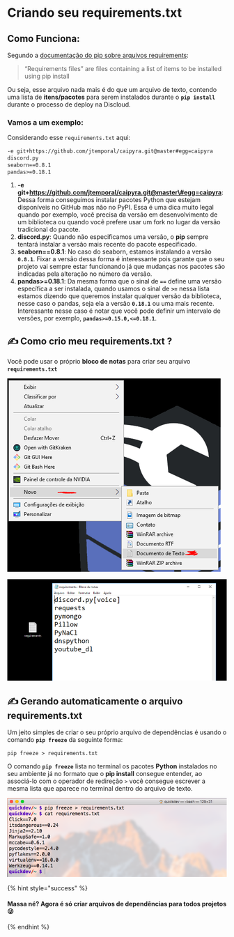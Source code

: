 # Criando seu requirements.txt

## Como Funciona:

Segundo a [documentação do pip sobre arquivos requirements](https://pip.pypa.io/en/stable/user_guide/#requirements-files):

> “Requirements files” are files containing a list of items to be installed using pip install

 Ou seja, esse arquivo nada mais é do que um arquivo de texto, contendo uma lista de **itens/pacotes** para serem instalados durante o **`pip install`** durante o processo de deploy na Discloud.

### Vamos a um exemplo:

 Considerando esse `requirements.txt` aqui:

```text
-e git+https://github.com/jtemporal/caipyra.git@master#egg=caipyra
discord.py
seaborn==0.8.1
pandas>=0.18.1
```

1.  **-e git+https://github.com/jtemporal/caipyra.git@master\#egg=caipyra**: Dessa forma conseguimos instalar pacotes Python que estejam disponíveis no GitHub mas não no PyPI. Essa é uma dica muito legal quando por exemplo, você precisa da versão em desenvolvimento de um biblioteca ou quando você prefere usar um fork no lugar da versão tradicional do pacote. 
2. **discord.py**: Quando não especificamos uma versão, o **pip** sempre tentará instalar a versão mais recente do pacote especificado. 
3. **seaborn==0.8.1**: No caso do seaborn, estamos instalando a versão **`0.8.1`**. Fixar a versão dessa forma é interessante pois garante que o seu projeto vai sempre estar funcionando já que mudanças nos pacotes são indicadas pela alteração no número da versão. 
4.  **pandas&gt;=0.18.1**: Da mesma forma que o sinal de **`==`** define uma versão específica a ser instalada, quando usamos o sinal de **`>=`** nessa lista estamos dizendo que queremos instalar qualquer versão da biblioteca, nesse caso o pandas, seja ela a versão **`0.18.1`** ou uma mais recente. Interessante nesse caso é notar que você pode definir um intervalo de versões, por exemplo, **`pandas>=0.15.0,<=0.18.1`**.

## ✍ Como crio meu requirements.txt ?

Você pode usar o próprio **bloco de notas** para criar seu arquivo **`requirements.txt`**

![Criando um novo documento de texto e renomeando para &quot;requirements&quot;](../../../.gitbook/assets/image%20%286%29.png)

![Exemplo de do arquivo criado com algumas depend&#xEA;ncias j&#xE1; definidas  ](../../../.gitbook/assets/image%20%282%29.png)

## ✍ Gerando automaticamente o arquivo requirements.txt

 Um jeito simples de criar o seu próprio arquivo de dependências é usando o comando **`pip freeze`** da seguinte forma:

```text
pip freeze > requirements.txt
```

O comando **`pip freeze`** lista no terminal os pacotes **Python** instalados no seu ambiente já no formato que o **pip install** consegue entender, ao associá-lo com o operador de redireção `>` você consegue escrever a mesma lista que aparece no terminal dentro do arquivo de texto.

![](../../../.gitbook/assets/capturar%20%284%29.PNG)

{% hint style="success" %}
#### Massa né? Agora é só criar arquivos de dependências para todos projetos 😜
{% endhint %}

